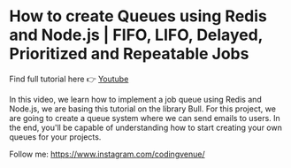 # How to create Queues using Redis and Node.js | FIFO, LIFO, Delayed, Prioritized and Repeatable Jobs

Find full tutorial here 👉 [Youtube](https://youtu.be/b7DJEAJZsG0)

In this video, we learn how to implement a job queue using Redis and Node.js, we are basing this tutorial on the library Bull. For this project, we are going to create a queue system where we can send emails to users. In the end, you'll be capable of understanding how to start creating your own queues for your projects.

Follow me:
https://www.instagram.com/codingvenue/

